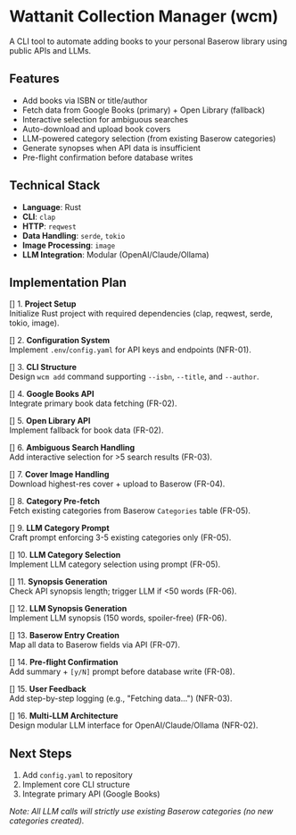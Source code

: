 # Wattanit Collection Manager (wcm)

A CLI tool to automate adding books to your personal Baserow library using public APIs and LLMs.

## Features

- Add books via ISBN or title/author
- Fetch data from Google Books (primary) + Open Library (fallback)
- Interactive selection for ambiguous searches
- Auto-download and upload book covers
- LLM-powered category selection (from existing Baserow categories)
- Generate synopses when API data is insufficient
- Pre-flight confirmation before database writes

## Technical Stack

- **Language**: Rust
- **CLI**: `clap`
- **HTTP**: `reqwest`
- **Data Handling**: `serde`, `tokio`
- **Image Processing**: `image`
- **LLM Integration**: Modular (OpenAI/Claude/Ollama)

## Implementation Plan

[] 1. **Project Setup**  
   Initialize Rust project with required dependencies (clap, reqwest, serde, tokio, image).

[] 2. **Configuration System**  
   Implement `.env`/`config.yaml` for API keys and endpoints (NFR-01).

[] 3. **CLI Structure**  
   Design `wcm add` command supporting `--isbn`, `--title`, and `--author`.

[] 4. **Google Books API**  
   Integrate primary book data fetching (FR-02).

[] 5. **Open Library API**  
   Implement fallback for book data (FR-02).

[] 6. **Ambiguous Search Handling**  
   Add interactive selection for >5 search results (FR-03).

[] 7. **Cover Image Handling**  
   Download highest-res cover + upload to Baserow (FR-04).

[] 8. **Category Pre-fetch**  
   Fetch existing categories from Baserow `Categories` table (FR-05).

[] 9. **LLM Category Prompt**  
   Craft prompt enforcing 3-5 existing categories only (FR-05).

[] 10. **LLM Category Selection**  
    Implement LLM category selection using prompt (FR-05).

[] 11. **Synopsis Generation**  
    Check API synopsis length; trigger LLM if <50 words (FR-06).

[] 12. **LLM Synopsis Generation**  
    Implement LLM synopsis (150 words, spoiler-free) (FR-06).

[] 13. **Baserow Entry Creation**  
    Map all data to Baserow fields via API (FR-07).

[] 14. **Pre-flight Confirmation**  
    Add summary + `[y/N]` prompt before database write (FR-08).

[] 15. **User Feedback**  
    Add step-by-step logging (e.g., "Fetching data...") (NFR-03).

[] 16. **Multi-LLM Architecture**  
    Design modular LLM interface for OpenAI/Claude/Ollama (NFR-02).

## Next Steps

1. Add `config.yaml` to repository
2. Implement core CLI structure
3. Integrate primary API (Google Books)

*Note: All LLM calls will strictly use existing Baserow categories (no new categories created).*
